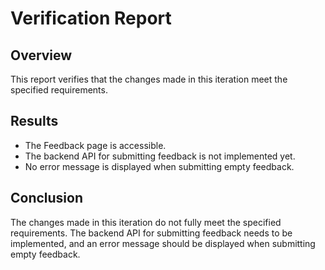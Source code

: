 # Verification Report

## Overview
This report verifies that the changes made in this iteration meet the specified requirements.

## Results
- The Feedback page is accessible.
- The backend API for submitting feedback is not implemented yet.
- No error message is displayed when submitting empty feedback.

## Conclusion
The changes made in this iteration do not fully meet the specified requirements. The backend API for submitting feedback needs to be implemented, and an error message should be displayed when submitting empty feedback.
